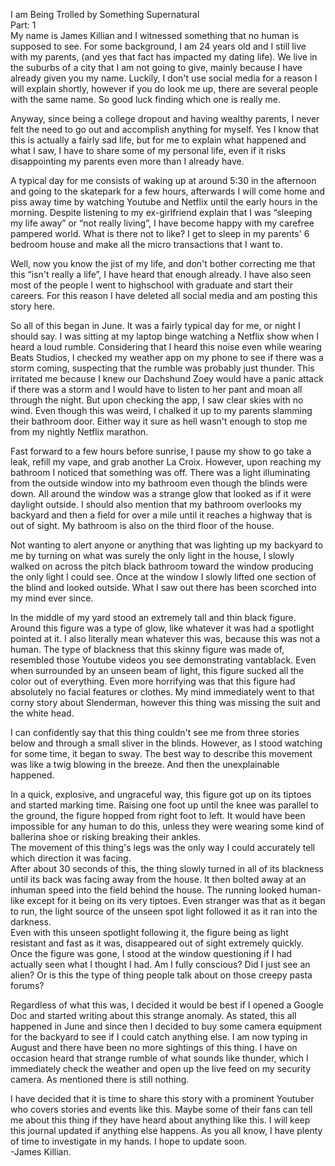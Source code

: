 I am Being Trolled by Something Supernatural  
Part: 1  
My name is James Killian and I witnessed something that no human is supposed to see. For some background, I am 24 years old and I still live with my parents, (and yes that fact has impacted my dating life). We live in the suburbs of a city that I am not going to give, mainly because I have already given you my name. Luckily, I don't use social media for a reason I will explain shortly, however if you do look me up, there are several people with the same name. So good luck finding which one is really me.   
	  
Anyway, since being a college dropout and having wealthy parents, I never felt the need to go out and accomplish anything for myself. Yes I know that this is actually a fairly sad life, but for me to explain what happened and what I saw, I have to share some of my personal life, even if it risks disappointing my parents even more than I already have.   
	  
A typical day for me consists of waking up at around 5:30 in the afternoon and going to the skatepark for a few hours, afterwards I will come home and piss away time by watching Youtube and Netflix until the early hours in the morning. Despite listening to my ex-girlfriend explain that I was “sleeping my life away” or “not really living”, I have become happy with my carefree pampered world. What is there not to like? I get to sleep in my parents' 6 bedroom house and make all the micro transactions that I want to.   
	  
Well, now you know the jist of my life, and don't bother correcting me that this “isn't really a life”, I have heard that enough already. I have also seen most of the people I went to highschool with graduate and start their careers. For this reason I have deleted all social media and am posting this story here.   
	  
So all of this began in June. It was a fairly typical day for me, or night I should say. I was sitting at my laptop binge watching a Netflix show when I heard a loud rumble. Considering that I heard this noise even while wearing Beats Studios, I checked my weather app on my phone to see if there was a storm coming, suspecting that the rumble was probably just thunder. This irritated me because I knew our Dachshund Zoey would have a panic attack if there was a storm and I would have to listen to her pant and moan all through the night. But upon checking the app, I saw clear skies with no wind. Even though this was weird, I chalked it up to my parents slamming their bathroom door. Either way it sure as hell wasn't enough to stop me from my nightly Netflix marathon.  
	  
Fast forward to a few hours before sunrise, I pause my show to go take a leak, refill my vape, and grab another La Croix. However, upon reaching my bathroom I noticed that something was off. There was a light illuminating from the outside window into my bathroom even though the blinds were down. All around the window was a strange glow that looked as if it were daylight outside. I should also mention that my bathroom overlooks my backyard and then a field for over a mile until it reaches a highway that is out of sight. My bathroom is also on the third floor of the house.   
	  
Not wanting to alert anyone or anything that was lighting up my backyard to me by turning on what was surely the only light in the house, I slowly walked on across the pitch black bathroom toward the window producing the only light I could see. Once at the window I slowly lifted one section of the blind and looked outside. What I saw out there has been scorched into my mind ever since.   
	  
In the middle of my yard stood an extremely tall and thin black figure. Around this figure was a type of glow, like whatever it was had a spotlight pointed at it. I also literally mean whatever this was, because this was not a human. The type of blackness that this skinny figure was made of, resembled those Youtube videos you see demonstrating vantablack. Even when surrounded by an unseen beam of light, this figure sucked all the color out of everything. Even more horrifying was that this figure had absolutely no facial features or clothes. My mind immediately went to that corny story about Slenderman, however this thing was missing the suit and the white head.   
	  
I can confidently say that this thing couldn't see me from three stories below and through a small sliver in the blinds. However, as I stood watching for some time, it began to sway. The best way to describe this movement was like a twig blowing in the breeze. And then the unexplainable happened.   
	  
In a quick, explosive, and ungraceful way, this figure got up on its tiptoes and started marking time. Raising one foot up until the knee was parallel to the ground, the figure hopped from right foot to left. It would have been impossible for any human to do this, unless they were wearing some kind of ballerina shoe or risking breaking their ankles.   
The movement of this thing's legs was the only way I could accurately tell which direction it was facing.   
After about 30 seconds of this, the thing slowly turned in all of its blackness until its back was facing away from the house. It then bolted away at an inhuman speed into the field behind the house. The running looked human-like except for it being on its very tiptoes. Even stranger was that as it began to run, the light source of the unseen spot light followed it as it ran into the darkness.  
Even with this unseen spotlight following it, the figure being as light resistant and fast as it was, disappeared out of sight extremely quickly. Once the figure was gone, I stood at the window questioning if I had actually seen what I thought I had. Am I fully conscious? Did I just see an alien? Or is this the type of thing people talk about on those creepy pasta forums?   
	  
Regardless of what this was, I decided it would be best if I opened a Google Doc and started writing about this strange anomaly. As stated, this all happened in June and since then I decided to buy some camera equipment for the backyard to see if I could catch anything else. I am now typing in August and there have been no more sightings of this thing. I have on occasion heard that strange rumble of what sounds like thunder, which I immediately check the weather and open up the live feed on my security camera. As mentioned there is still nothing.   
	  
I have decided that it is time to share this story with a prominent Youtuber who covers stories and events like this. Maybe some of their fans can tell me about this thing if they have heard about anything like this. I will keep this journal updated if anything else happens. As you all know, I have plenty of time to investigate in my hands. I hope to update soon.   
\-James Killian.
